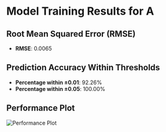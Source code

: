 # Model Training Results for A

## Root Mean Squared Error (RMSE)
- **RMSE**: 0.0065

## Prediction Accuracy Within Thresholds
- **Percentage within ±0.01**: 92.26%
- **Percentage within ±0.05**: 100.00%

## Performance Plot
![Performance Plot](../imgs/A.png)
